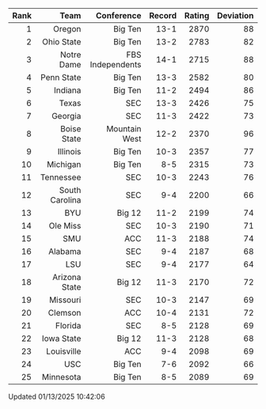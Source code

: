 | Rank  | Team                 | Conference           | Record   | Rating | Deviation |
| ---:  | ---:                 | ---:                 | ---:     | ---:   | ---:      |
| 1     | Oregon               | Big Ten              | 13-1     | 2870   | 88        |
| 2     | Ohio State           | Big Ten              | 13-2     | 2783   | 82        |
| 3     | Notre Dame           | FBS Independents     | 14-1     | 2715   | 88        |
| 4     | Penn State           | Big Ten              | 13-3     | 2582   | 80        |
| 5     | Indiana              | Big Ten              | 11-2     | 2494   | 86        |
| 6     | Texas                | SEC                  | 13-3     | 2426   | 75        |
| 7     | Georgia              | SEC                  | 11-3     | 2422   | 73        |
| 8     | Boise State          | Mountain West        | 12-2     | 2370   | 96        |
| 9     | Illinois             | Big Ten              | 10-3     | 2357   | 77        |
| 10    | Michigan             | Big Ten              | 8-5      | 2315   | 73        |
| 11    | Tennessee            | SEC                  | 10-3     | 2243   | 76        |
| 12    | South Carolina       | SEC                  | 9-4      | 2200   | 66        |
| 13    | BYU                  | Big 12               | 11-2     | 2199   | 74        |
| 14    | Ole Miss             | SEC                  | 10-3     | 2190   | 71        |
| 15    | SMU                  | ACC                  | 11-3     | 2188   | 74        |
| 16    | Alabama              | SEC                  | 9-4      | 2187   | 68        |
| 17    | LSU                  | SEC                  | 9-4      | 2177   | 64        |
| 18    | Arizona State        | Big 12               | 11-3     | 2170   | 72        |
| 19    | Missouri             | SEC                  | 10-3     | 2147   | 69        |
| 20    | Clemson              | ACC                  | 10-4     | 2131   | 72        |
| 21    | Florida              | SEC                  | 8-5      | 2128   | 69        |
| 22    | Iowa State           | Big 12               | 11-3     | 2128   | 68        |
| 23    | Louisville           | ACC                  | 9-4      | 2098   | 69        |
| 24    | USC                  | Big Ten              | 7-6      | 2092   | 66        |
| 25    | Minnesota            | Big Ten              | 8-5      | 2089   | 69        |

Updated 01/13/2025 10:42:06
